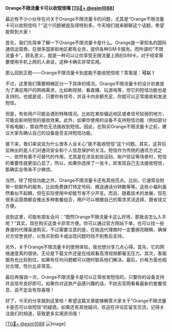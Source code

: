 **Orange不限流量卡可以收短信嗎 [[TG💪+ @esim1088](https://t.me/s/esim1088)]**

最近有不少小伙伴在问关于Orange不限流量卡的问题，尤其是“Orange不限流量卡可以收短信吗？”这个问题被提及得特别多。今天咱们就来聊聊这个话题，希望能帮到大家！

首先，我们先简单了解一下Orange不限流量卡是什么。Orange是一家知名的国际通信运营商，在很多国家和地区都有业务，提供各种SIM卡服务。而所谓的“不限流量卡”，顾名思义，就是一种可以让你享受无限流量上网的SIM卡。对于经常需要使用手机上网的人来说，这种卡确实非常实用。

那么回到正题——Orange不限流量卡到底能不能收短信呢？答案是：**可以！**

不过，这里我们需要稍微区分一下具体的情况。Orange不限流量卡的设计初衷是为了满足用户的网络需求，比如刷视频、看直播、玩游戏等，但它的短信功能也是支持的。也就是说，只要你有信号，并且卡内余额充足，你就可以正常接收和发送短信。

但是，有些用户可能会遇到特殊情况。比如在某些偏远地区或者信号较弱的地方，可能会影响短信的接收效果。此外，如果你使用的设备不支持短信功能（例如部分平板电脑），那自然也无法接收到短信。因此，在购买Orange不限流量卡之前，建议大家先确认自己的设备是否支持短信功能。

接下来，我们来说说为什么很多人会关心“能不能收短信”这个问题。其实，这背后反映出的是人们对通讯安全和个人信息保护的关注。短信作为传统的通讯方式之一，依然有着不可替代的作用。尤其是在涉及到验证码、账户验证等场景时，短信的重要性就更加凸显了。所以，如果你选择了一张卡，却发现自己无法接收短信，那确实会带来不少麻烦。

当然，除了短信功能之外，Orange不限流量卡还有其他亮点。比如，它通常会附带一些额外的服务，比如免费拨打特定号码、赠送通话分钟数等等。这些小福利虽然看似不起眼，但在实际使用中却能节省不少开支。而且，随着技术的发展，现在很多运营商都会推出多种套餐组合，用户可以根据自己的需求灵活选择，既省钱又方便。

说到这里，可能有朋友会问：“既然Orange不限流量卡这么好用，那我该怎么入手呢？”其实，现在购买这类卡非常方便。你可以通过官方网站下单，也可以找一些靠谱的代理渠道购买。不过需要注意的是，在挑选代理商时一定要擦亮眼睛，确保对方信誉良好，以免买到假卡或出现问题时找不到售后支持。

另外，关于Orange不限流量卡的使用体验，我也想分享几点心得。首先，它的网络速度真的很快，无论是下载文件还是在线观看高清视频都毫无压力。其次，客服服务也比较到位，如果有任何问题都可以随时联系他们解决。最后，价格方面也相对合理，性价比非常高。

最后再强调一次，Orange不限流量卡是可以正常收发短信的，只要你的设备支持并且信号良好即可。如果你对这款产品感兴趣的话，不妨去官网看看最新的套餐信息，说不定会有惊喜哦！

好了，今天的分享就到这里啦！希望这篇文章能够解答大家关于“Orange不限流量卡是否可以收短信”的疑惑。如果还有其他疑问，欢迎在评论区留言交流。记得关注我们的频道，获取更多实用资讯哦！

[[TG💪+ @esim1088](https://t.me/s/esim1088) ![Image](https://i.postimg.cc/4NQfJmqS/Snipaste-2025-05-13-00-14-12.png)]